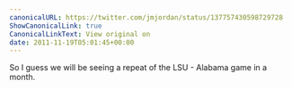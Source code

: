 ```yaml
---
canonicalURL: https://twitter.com/jmjordan/status/137757430598729728
ShowCanonicalLink: true
CanonicalLinkText: View original on
date: 2011-11-19T05:01:45+00:00
---
```

So I guess we will be seeing a repeat of the LSU - Alabama game in a month.